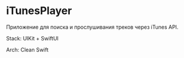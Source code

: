 # iTunesPlayer
Приложение для поиска и прослушивания треков через iTunes API.

Stack: UIKit + SwiftUI

Arch: Clean Swift
